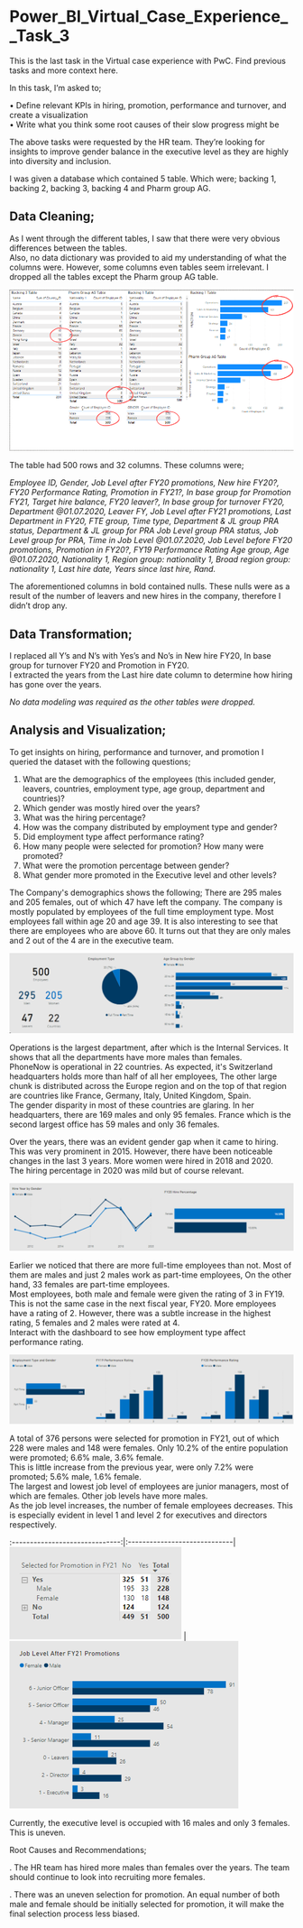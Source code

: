# Power_BI_Virtual_Case_Experience__Task_3

This is the last task in the Virtual case experience with PwC. Find previous tasks and more context here.      

In this task, I’m asked to;   

•	Define relevant KPIs in hiring, promotion, performance and turnover, and create a visualization     
•	Write what you think some root causes of their slow progress might be       

The above tasks were requested by the HR team. They’re looking for insights to improve gender balance in the executive level as they are highly into diversity and inclusion.     

I was given a database which contained 5 table. Which were; backing 1, backing 2, backing 3, backing 4 and Pharm group AG.       

## Data Cleaning;    

As I went through the different tables, I saw that there were very obvious differences between the tables.    
Also, no data dictionary was provided to aid my understanding of what the columns were. However, some columns even tables seem irrelevant. I dropped all the tables except the Pharm group AG table.   

![](inconsistentdata.png)

The table had 500 rows and 32 columns. These columns were;     

_Employee ID, Gender, Job Level after FY20 promotions, New hire FY20?, FY20 Performance Rating, Promotion in FY21?, In base group for Promotion FY21, Target hire balance, FY20 leaver?, In base group for turnover FY20, Department @01.07.2020, Leaver FY, Job Level after FY21 promotions, Last Department in FY20, FTE group, Time type, Department & JL group PRA status, Department & JL group for PRA	Job Level group PRA status, Job Level group for PRA, Time in Job Level @01.07.2020, Job Level before FY20 promotions, Promotion in FY20?, FY19 Performance Rating	Age group, Age @01.07.2020, Nationality 1, Region group: nationality 1, Broad region group: nationality 1, Last hire date, Years since last hire, Rand._     

The aforementioned columns in bold contained nulls. These nulls were as a result of the number of leavers and new hires in the company, therefore I didn’t drop any.     
## Data Transformation;      

I replaced all Y’s and N’s with Yes’s and No’s in New hire FY20, In base group for turnover FY20 and Promotion in FY20.       
I extracted the years from the Last hire date column to determine how hiring has gone over the years.    

_No data modeling was required as the other tables were dropped._       

## Analysis and Visualization;     
 
To get insights on hiring, performance and turnover, and promotion I queried the dataset with the following questions;       

1.	What are the demographics of the employees (this included gender, leavers, countries, employment type, age group, department and countries)?         
2.	Which gender was mostly hired over the years?          
3.	What was the hiring percentage?         
4.	How was the company distributed by employment type and gender?         
5.	Did employment type affect performance rating?          
6.	How many people were selected for promotion? How many were promoted?          
7.	What were the promotion percentage between gender?          
8.	What gender more promoted in the Executive level and other levels?        

The Company's demographics shows the following; There are 295 males and 205 females, out of which 47 have left the company. The company is mostly populated by employees of the full time employment type. Most employees fall within age 20 and age 39. It is also interesting to see that there are employees who are above 60. It turns out that they are only males and 2 out of the 4 are in the executive team.   

![](demographics.png)

Operations is the largest department, after which is the Internal Services. It shows that all the departments have more males than females.        
PhoneNow is operational in 22 countries. As expected, it's Switzerland headquarters holds more than half of all her employees, The other large chunk is distributed across the Europe region and on the top of that region are countries like France, Germany, Italy, United Kingdom, Spain.          
The gender disparity in most of these countries are glaring. In her headquarters, there are 169 males and only 95 females. France which is the second largest office has 59 males and only 36 females.       

Over the years, there was an evident gender gap when it came to hiring. This was very prominent in 2015. However, there have been noticeable changes in the last 3 years. More women were hired in 2018 and 2020.        
The hiring percentage in 2020 was mild but of course relevant.     

![](hiring.png)

Earlier we noticed that there are more full-time employees than not. Most of them are males and just 2 males work as part-time employees, On the other hand, 33 females are part-time employees.           
Most employees, both male and female were given the rating of 3 in FY19. This is not the same case in the next fiscal year, FY20. More employees have a rating of 2. However, there was a subtle increase in the highest rating, 5 females and 2 males were rated at 4.      
Interact with the dashboard to see how employment type affect performance rating.       

![](performancerating.png)

A total of 376 persons were selected for promotion in FY21, out of which 228 were males and 148 were females. Only 10.2% of the entire population were promoted; 6.6% male, 3.6% female.        
This is little increase from the previous year, were only 7.2% were promoted; 5.6% male, 1.6% female.        
The largest and lowest job level of employees are junior managers, most of which are females. Other job levels have more males.         
As the job level increases, the number of female employees decreases. This is especially evident in level 1 and level 2 for executives and directors respectively.     

:------------------------------:|:-----------------------------|
![](promotionselection.png)     | ![](jobpromotion.png)

Currently, the executive level is occupied with 16 males and only 3 females. This is uneven.      

Root Causes and Recommendations;       

. The HR team has hired more males than females over the years. The team should continue to look into recruiting more females.    

. There was an uneven selection for promotion. An equal number of both male and female should be initially selected for promotion, it will make the final selection process less biased.




